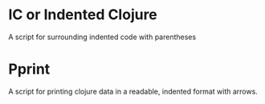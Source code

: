 IC or Indented Clojure
======================

A script for surrounding indented code with parentheses

Pprint
======

A script for printing clojure data in a readable, indented format with arrows.
